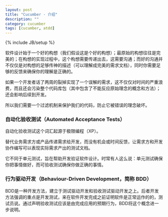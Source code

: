 ```yaml
---
layout: post
title: "Cucumber - 介绍"
description: ""
category: cucumber
tags: [cucumber, atdd]
---
```

{% include JB/setup %}

软件设计始于一个好的构想（我们假设这是个好的构想）；最原始的构想往往是完美的；在构想的实现过程中，这个构想需要传递出去，这需要沟通；而好的沟通并不仅仅是对构想的足够传神的描述（可以理解成完美的需求文档），同时你需要足够的反馈来确保你的理解是正确的。

如果一个开发者话了两周的裂掉实现了一个误解的需求，这不仅仅对时间的严重浪费，而且还会污染整个代码库包（其中包含了不能反应原始理念的概念和方法）；还会影响后续到开发。

所以我们需要一个过滤机制来保护我们的代码，防止它被错误的理念破坏。

### 自动化验收测试（Automated Acceptance Tests）

自动化验收测试这个词汇起源于极限编程（XP）。

替代业务需求方或产品传递需求给开发，而没有机会或时间反馈，让需求方和开发协作编写可以表现实际需求产出的测试文档。

它不同于单元测试，旨在帮助开发验证软件设计。时常有人这么说：单元测试确保你把事情做好，而可验收测试确保你做正确的事情。


### 行为驱动开发（Behaviour-Driven Development，简称 BDD）

BDD是一种开发方法，建立于测试驱动开发和验收测试驱动开发之上。后者开发方法强调的重点是开发测试，来在软件开发完成之前证明软件是正常运作的的，测试员说。通过声明验收测试应该是由完成应用的预期行为，BDD将这个概念进一步说明。

